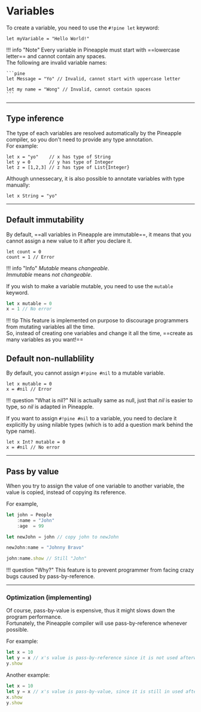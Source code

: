 # Variables

To create a variable, you need to use the `#!pine let` keyword:

```pine
let myVariable = "Hello World!"
```

!!! info "Note"
    Every variable in Pineapple must start with ==lowercase letter== and cannot contain any spaces.  
    The following are invalid variable names:

    ```pine
    let Message = "Yo" // Invalid, cannot start with uppercase letter

    let my name = "Wong" // Invalid, cannot contain spaces
    ```

---

## Type inference

The type of each variables are resolved automatically by the Pineapple compiler, so you don't need to provide any type annotation.  
For example:

```pine
let x = "yo"    // x has type of String
let y = 0       // y has type of Integer
let z = [1,2,3] // z has type of List{Integer}
```

Although unnessecary, it is also possible to annotate variables with type manually:

```pine
let x String = "yo"
```
<hr>

## Default immutability

By default, ==all variables in Pineapple are immutable==, it means that you cannot assign a new value to it after you declare it.

```pine
let count = 0
count = 1 // Error
```

!!! info "Info"
    *Mutable* means *changeable*.  
    *Immutable* means *not changeable*.

If you wish to make a variable mutable, you need to use the `mutable` keyword.

```js
let x mutable = 0
x = 1 // No error
```

!!! tip
    This feature is implemented on purpose to discourage programmers from mutating variables all the time.  
    So, instead of creating one variables and change it all the time, ==create as many variables as you want!==


## Default non-nullablility

By default, you cannot assign `#!pine #nil` to a mutable variable.

```pine
let x mutable = 0
x = #nil // Error
```

!!! question "What is nil?"
    Nil is actually same as null, just that *nil* is easier to type, so *nil* is adapted in Pineapple.

If you want to assign `#!pine #nil` to a variable, you need to declare it explicitly by using nilable types (which is to add a question mark behind the type name).

```pine
let x Int? mutable = 0
x = #nil // No error
```

<hr>

## Pass by value

When you try to assign the value of one variable to another variable, the value is copied, instead of copying its reference.  

For example,
```js
let john = People
    :name = "John"
    :age  = 99

let newJohn = john // copy john to newJohn

newJohn:name = "Johnny Bravo"

john:name.show // Still "John"
```

!!! question "Why?"
    This feature is to prevent programmer from facing crazy bugs caused by pass-by-reference.

<hr>

### Optimization (implementing)
Of course, pass-by-value is expensive, thus it might slows down the program performance.  
Fortunately, the Pineapple compiler will use pass-by-reference whenever possible.  

For example:
```js
let x = 10
let y = x // x's value is pass-by-reference since it is not used afterwards
y.show
```

Another example:
```js
let x = 10
let y = x // x's value is pass-by-value, since it is still in used after this line
x.show
y.show
```